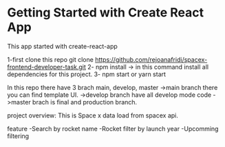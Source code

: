 # Getting Started with Create React App
This app started with create-react-app

1-first clone this repo 
   git clone https://github.com/rejoanafridi/spacex-frontend-developer-task.git
2- npm install 
   -> in this command install all dependencies for this project.
3- npm start or yarn start


In this repo there have 3 brach main, develop, master
->main branch there you can find template UI.
->develop branch have all develop mode code
->master brach is final and production branch.

project overview:
This is Space x
   data load from spacex api.
   
   
   feature
   -Search by rocket name 
   -Rocket filter by launch year
   -Upcomming filtering


